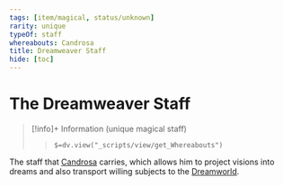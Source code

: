 ```yaml
---
tags: [item/magical, status/unknown]
rarity: unique
typeOf: staff
whereabouts: Candrosa
title: Dreamweaver Staff
hide: [toc]
---
```


# The Dreamweaver Staff
>[!info]+ Information
> (unique magical staff)
>> `$=dv.view("_scripts/view/get_Whereabouts")`

The staff that [Candrosa](<../../people/dunmari/candrosa.md>) carries, which allows him to project visions into dreams and also transport willing subjects to the [Dreamworld](<../../cosmology/multiverse/spiritual-realms/proximate-realms/dreamworld.md>). 

